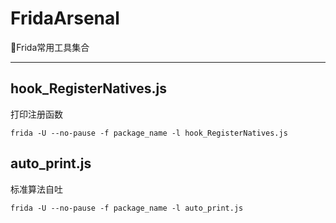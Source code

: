 # FridaArsenal
🔫Frida常用工具集合

------

## hook_RegisterNatives.js

打印注册函数

```
frida -U --no-pause -f package_name -l hook_RegisterNatives.js
```



## auto_print.js

标准算法自吐

```
frida -U --no-pause -f package_name -l auto_print.js
```